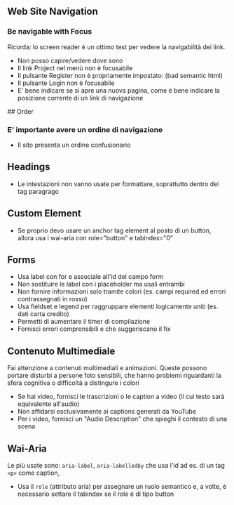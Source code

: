 ## Web Site Navigation
### Be navigable with Focus

Ricorda: lo screen reader è un ottimo test per vedere la navigabilità dei link.

* Non posso capire/vedere dove sono
* Il link Project nel menù non è focusabile
* Il pulsante Register non è propriamente impostato: (bad semantic html)
* Il pulsante Login non è focusabile
* E' bene indicare se si apre una nuova pagina, come è bene indicare la posizione corrente di un link di navigazione

## Order
### E' importante avere un ordine di navigazione

* Il sito presenta un ordine confusionario

## Headings

* Le intestazioni non vanno usate per formattare, soprattutto dentro dei tag paragrago

## Custom Element

* Se proprio devo usare un anchor tag element al posto di un button, allora usa i wai-aria con role="button" e tabindex="0"

## Forms

* Usa label con for e associale all'id del campo form
* Non sostituire le label con i placeholder ma usali entrambi
* Non fornire informazioni solo tramite colori (es. campi required ed errori contrassegnati in rosso)
* Usa fieldset e legend per raggruppare elementi logicamente uniti (es. dati carta credito)
* Permetti di aumentare il timer di compilazione
* Fornisci errori comprensibili e che suggeriscano il fix

## Contenuto Multimediale

Fai attenzione a contenuti multimediali e animazioni. Queste possono portare disturbi a persone foto sensibili, che hanno problemi riguardanti la sfera cognitiva o difficoltà a distingure i colori

* Se hai video, fornisci le trascrizioni o le caption a video (il cui testo sarà equivalente all'audio)
* Non affidarsi esclusivamente ai captions generati da YouTube
* Per i video, fornisci un "Audio Description" che spieghi il contesto di una scena

## Wai-Aria

Le più usate sono: `aria-label`, `aria-labelledby` che usa l'id ad es. di un tag `<p>` come caption,

* Usa il `role` (attributo aria) per assegnare un ruolo semantico e, a volte, è necessario settare il tabindex se il role è di tipo button